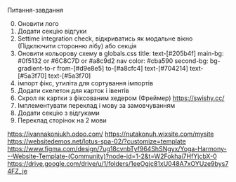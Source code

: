 Питання-завдання

0. Оновити лого
1. Додати секцію відгуки
2. Settime integration check, відкриватись як модальне вікно (Підключити сторонню лібу) або секція
3. Оновити кольоровy схему в globals.css
   title: text-[#205b4f]
   main-bg: #0f5132 or #6C8C7D or #a8c9d2
   nav color: #cba590
   second-bg: bg-gradient-to-r from-[#d9e8e5] to-[#a8cfc4]
   text-[#704214]
   text-[#5a3f70]
   text-[#5a3f70]
4. імпорт фікс, утиліта для сортування імпортів
5. Додати скелетон для карток і івентів
6. Скрол як картки з фіксованим хедером (Фреймер) https://swishy.cc/
7. Імплементувати переклад і мову за замовчуванням
8. Додати секцію з відгуками
9. Переклад сторінок на 2 мови

https://ivannakoniukh.odoo.com/
https://nutakonuh.wixsite.com/mysite
https://websitedemos.net/lotus-spa-02/?customize=template
https://www.figma.com/design/7ug18cvnbTyf964ShSNgyx/Yoga-Harmony---Website-Template-(Community)?node-id=1-2&t=W2Fokhai7HfYjcbX-0
https://drive.google.com/drive/u/1/folders/1eeOgjc81xU048A7xOYUze9bys74FZ_je
